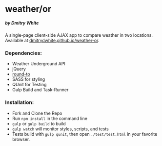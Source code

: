 # weather/or
##### by Dmitry White

A single-page client-side AJAX app to compare weather in two locations.  Available at [dmitrydwhite.github.io/weather-or](http://dmitrydwhite.github.io/weather-or).

### Dependencies:
* Weather Underground API
* jQuery
* [round-to](https://www.npmjs.com/package/round-to)
* SASS for styling
* QUnit for Testing
* Gulp Build and Task-Runner

### Installation:
* Fork and Clone the Repo
* Run `npm install` in the command line
* `gulp` or `gulp build` to build
* `gulp watch` will monitor styles, scripts, and tests
* Tests build with `gulp qunit`, then open `./test/test.html` in your favorite browser.
